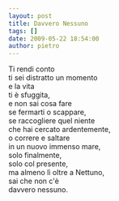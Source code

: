 ```yaml
---
layout: post
title: Davvero Nessuno
tags: []
date: 2009-05-22 18:54:00
author: pietro
---
```

Ti rendi conto<br/>ti sei distratto un momento<br/>e la vita<br/>ti è sfuggita,<br/>e non sai cosa fare<br/>se fermarti o scappare,<br/>se raccogliere quel niente<br/>che hai cercato ardentemente,<br/>o correre e saltare<br/>in un nuovo immenso mare,<br/>solo finalmente,<br/>solo col presente,<br/>ma almeno lì oltre a Nettuno,<br/>sai che non c'è<br/>davvero nessuno.
